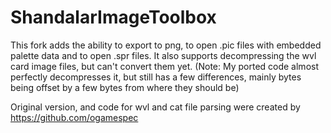 # ShandalarImageToolbox
This fork adds the ability to export to png, to open .pic files with embedded palette data and to open .spr files. It also supports decompressing the wvl card image files, but can't convert them yet. (Note: My ported code almost perfectly decompresses it, but still has a few differences, mainly bytes being offset by a few bytes from where they should be)

Original version, and code for wvl and cat file parsing were created by https://github.com/ogamespec
